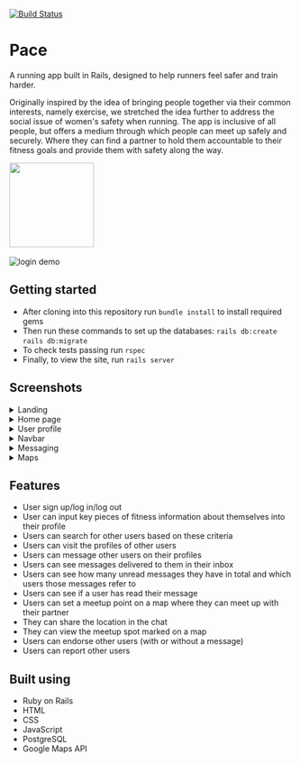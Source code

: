 [![Build Status](https://travis-ci.com/kerrimcm/pace.svg?branch=master)](https://travis-ci.com/kerrimcm/pace)
# Pace

A running app built in Rails, designed to help runners feel safer and train harder.

Originally inspired by the idea of bringing people together via their common interests, namely exercise, we stretched the idea further to address the social issue of women's safety when running. The app is inclusive of all people, but offers a medium through which people can meet up safely and securely. Where they can find a partner to hold them accountable to their fitness goals and provide them with safety along the way. 

<img src="app/assets/images/pace-logo.png" width="150" height="150">

![login demo](app/assets/images/Login.gif)

## Getting started

* After cloning into this repository run `bundle install` to install required gems
* Then run these commands to set up the databases:
`rails db:create`
`rails db:migrate`
* To check tests passing run `rspec`
* Finally, to view the site, run `rails server`

## Screenshots

<details>
  <summary>Landing</summary>
<img src="app/assets/images/landing.png">
</details>

<details>
  <summary>Home page</summary>
<img src="app/assets/images/home-page.png">
</details>

<details>
  <summary>User profile</summary>
<img src="app/assets/images/user-profile.png">
</details>

<details>
  <summary>Navbar</summary>
<img src="app/assets/images/navbar.png">
</details>

<details>
  <summary>Messaging</summary>
<img src="app/assets/images/messaging.png">
</details>

<details>
  <summary>Maps</summary>
<img src="app/assets/images/maps.gif">
</details>

## Features

* User sign up/log in/log out
* User can input key pieces of fitness information about themselves into their profile
* Users can search for other users based on these criteria
* Users can visit the profiles of other users
* Users can message other users on their profiles
* Users can see messages delivered to them in their inbox
* Users can see how many unread messages they have in total and which users those messages refer to
* Users can see if a user has read their message
* Users can set a meetup point on a map where they can meet up with their partner
* They can share the location in the chat
* They can view the meetup spot marked on a map
* Users can endorse other users (with or without a message) 
* Users can report other users

## Built using
* Ruby on Rails
* HTML
* CSS
* JavaScript
* PostgreSQL
* Google Maps API
